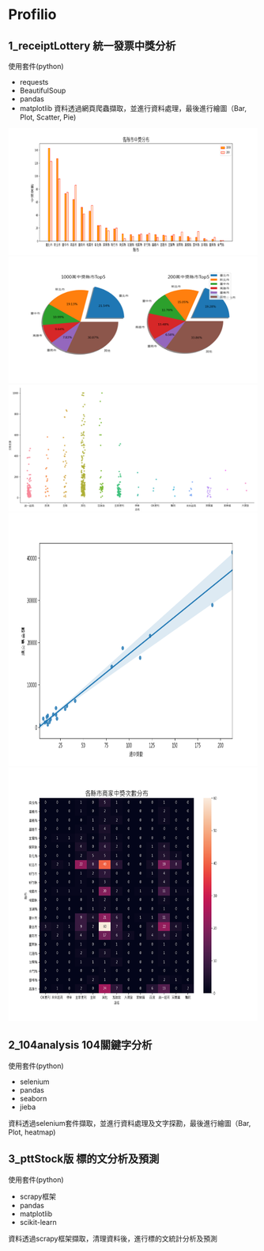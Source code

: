 # Profilio
## 1_receiptLottery 統一發票中獎分析
使用套件(python)
* requests
* BeautifulSoup
* pandas 
* matplotlib
資料透過網頁爬蟲擷取，並進行資料處理，最後進行繪圖（Bar, Plot, Scatter, Pie)  
<img src="https://github.com/Liang60711/Portfolio/blob/master/demo/Figure_1-1.png" width=1024 height=256 />  

<img src="https://github.com/Liang60711/Portfolio/blob/master/demo/Figure_1-2.png" width=1024 height=256 />  

<img src="https://github.com/Liang60711/Portfolio/blob/master/demo/Figure_1-3.png" width=1024 height=256 />  

<img src="https://github.com/Liang60711/Portfolio/blob/master/demo/Figure_1-4.png" width=512 height=512 />  

<img src="https://github.com/Liang60711/Portfolio/blob/master/demo/Figure_1-5.png" width=512 height=512 />  




## 2_104analysis 104關鍵字分析
使用套件(python)
* selenium
* pandas 
* seaborn  
* jieba  

資料透過selenium套件擷取，並進行資料處理及文字探勘，最後進行繪圖（Bar, Plot, heatmap)

## 3_pttStock版 標的文分析及預測
使用套件(python)
* scrapy框架
* pandas 
* matplotlib  
* scikit-learn  

資料透過scrapy框架擷取，清理資料後，進行標的文統計分析及預測
